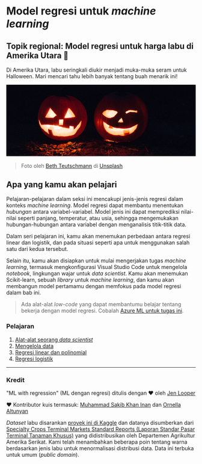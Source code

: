 # Model regresi untuk *machine learning*
## Topik regional: Model regresi untuk harga labu di Amerika Utara 🎃

Di Amerika Utara, labu seringkali diukir menjadi muka-muka seram untuk Halloween. Mari mencari tahu lebih banyak tentang buah menarik ini!

![jack-o-lantern](../images/jack-o-lanterns.jpg)
> Foto oleh <a href="https://unsplash.com/@teutschmann?utm_source=unsplash&utm_medium=referral&utm_content=creditCopyText">Beth Teutschmann</a> di <a href="https://unsplash.com/s/photos/jack-o-lanterns?utm_source=unsplash&utm_medium=referral&utm_content=creditCopyText">Unsplash</a>
  
## Apa yang kamu akan pelajari

Pelajaran-pelajaran dalam seksi ini mencakupi jenis-jenis regresi dalam konteks *machine learning*. Model regresi dapat membantu menentukan _hubungan_ antara variabel-variabel. Model jenis ini dapat memprediksi nilai-nilai seperti panjang, temperatur, atau usia, sehingga mengemukakan hubungan-hubungan antara variabel dengan menganalisis titik-titik data.

Dalam seri pelajaran ini, kamu akan menemukan perbedaan antara regresi linear dan logistik, dan pada situasi seperti apa untuk menggunakan salah satu dari kedua tersebut.

Selain itu, kamu akan disiapkan untuk mulai mengerjakan tugas *machine learning*, termasuk mengkonfigurasi Visual Studio Code untuk mengelola *notebook*, lingkungan wajar untuk *data scientist*. Kamu akan menemukan Scikit-learn, sebuah *library* untuk *machine learning*, dan kamu akan membangun model pertamamu dengan memfokus pada model regresi dalam bab ini.

> Ada alat-alat *low-code* yang dapat membantumu belajar tentang bekerja dengan model regresi. Cobalah [Azure ML untuk tugas ini](https://docs.microsoft.com/learn/modules/create-regression-model-azure-machine-learning-designer/?WT.mc_id=academic-77952-leestott).

### Pelajaran

1. [Alat-alat seorang *data scientist*](1-Tools/translations/README.id.md)
2. [Mengelola data](2-Data/translations/README.id.md)
3. [Regresi linear dan polinomial](3-Linear/translations/README.id.md)
4. [Regresi logistik](4-Logistic/translations/README.id.md)

---
### Kredit

"ML with regression" (ML dengan regresi) ditulis dengan ♥️ oleh [Jen Looper](https://twitter.com/jenlooper)

♥️ Kontributor kuis termasuk: [Muhammad Sakib Khan Inan](https://twitter.com/Sakibinan) dan [Ornella Altunyan](https://twitter.com/ornelladotcom)

*Dataset* labu disarankan [proyek ini di Kaggle](https://www.kaggle.com/usda/a-year-of-pumpkin-prices) dan datanya disumberkan dari [Specialty Crops Terminal Markets Standard Reports (Laporan Standar Pasar Terminal Tanaman Khusus)](https://www.marketnews.usda.gov/mnp/fv-report-config-step1?type=termPrice) yang didistribusikan oleh Departemen Agrikultur Amerika Serikat. Kami telah menambahkan beberapa poin tentang warna berdasarkan jenis labu untuk menormalisasi distribusi data. Data ini terbuka untuk umum (*public domain*).
